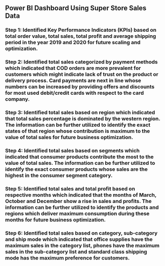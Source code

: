 ## Power BI Dashboard Using Super Store Sales Data

### Step 1: Identified Key Performance Indicators (KPIs) based on total order value, total sales, total profit and average shipping period in the year 2019 and 2020 for future scaling and optimization.

### Step 2: Identified total sales categorized by payment methods which indicated that COD orders are more prevalent for customers which might indicate lack of trust on the product or delivery process. Card payments are next in line whose numbers can be increased by providing offers and discounts for most used debit/credit cards with respect to the card company.

### Step 3: Identified total sales based on region which indicated that total sales percentage is dominated by the western region. The information can be further utilized to identify the exact states of that region whose contribution is maximum to the value of total sales for future business optimization. 

### Step 4: Identified total sales based on segments which indicated that consumer products contribute the most to the value of total sales. The information can be further utilized to identify the exact consumer products whose sales are the highest in the consumer segment category.

### Step 5: Identified total sales and total profit based on respective months which indicated that the months of March, October and December show a rise in sales and profits. The information can be further utilized to identify the products and regions which deliver maximum consumption during these months for future business optimization. 

### Step 6: Identified total sales based on category, sub-category and ship mode which indicated that office supplies have the maximum sales in the category list, phones have the maximum sales in the sub-category list and standard class shipping mode has the maximum preference for customers.